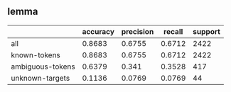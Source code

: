 
## lemma

|                  | accuracy | precision | recall | support |
|------------------|----------|-----------|--------|---------|
| all              | 0.8683   | 0.6755    | 0.6712 | 2422    |
| known-tokens     | 0.8683   | 0.6755    | 0.6712 | 2422    |
| ambiguous-tokens | 0.6379   | 0.341     | 0.3528 | 417     |
| unknown-targets  | 0.1136   | 0.0769    | 0.0769 | 44      |

